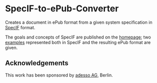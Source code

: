 # SpecIF-to-ePub-Converter
Creates a document in ePub format from a given system specification in [SpecIF](http://specif.de) format.

The goals and concepts of SpecIF are published on the [homepage](http://specif.de); two [examples](http://specif.de/en/#examples) represented both in SpecIF and the resulting ePub format are given.

## Acknowledgements
This work has been sponsored by [adesso AG](http://adesso.de), Berlin.
